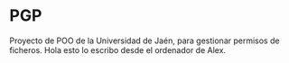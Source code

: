 ﻿PGP
===

Proyecto de POO de la Universidad de Jaén, para gestionar permisos de ficheros.
Hola esto lo escribo desde el ordenador de Alex.